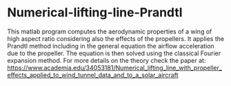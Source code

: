 # Numerical-lifting-line-Prandtl
This matlab program computes the aerodynamic properties of a wing of high aspect ratio considering also the effects of the propellers. It applies the Prandtl method including in the general equation the airflow acceleration due to the propeller. The equation is then solved using the classical  Fourier expansion method. For more details on the theory check the paper at: https://www.academia.edu/34053181/Numerical_lifting_line_with_propeller_effects_applied_to_wind_tunnel_data_and_to_a_solar_aircraft
